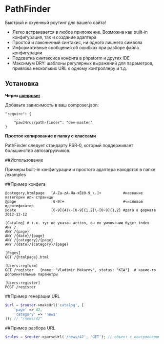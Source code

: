 PathFinder
==========

Быстрый и охуенный роутинг для вашего сайта!
- Легко встраивается в любое приложение. Возможна как built-in конфигурация, так и создание адаптера
- Простой и лаконичный синтакис, ни одного лишнего символа
- Информативные сообщения об ошибках при разборе файла конфигурации
- Подсветка синтаксиса конфига в phpstorm и других IDE
- Максимум DRY: шаблоны регулярных выражений для параметров, привязка нескольких URL к одному контроллеру и т.д.

## Установка
**Через [composer](http://getcomposer.org/)**

Добавьте зависимость в ваш composer.json:

	"require": {
		...
		"paw34rus/path-finder": "dev-master"	
	}

**Простое копирование в папку с классами**

PathFinder следует стандарту PSR-0, который поддерживает большинство автозагрузчиков.
	
##Использование

Примеры built-in конфигурации и простого адаптера находятся в папке /examples

##Пример конфига

	@category,htmlpage   [A-Za-zА-Яа-яЁё0-9_\.]+          #название категории или страницы
	@page                [0-9]+                           #числовой идентификатор
	@date                [0-9]{4}\-[0-9]{1,2}\-[0-9]{1,2} #дата в формате 2012-12-12
	  
	[Catalog] # т.к. тут не указан action, он по умолчанию будет index
	ANY /
	ANY /{page}
	ANY /{date}/{page}
	ANY /{category}/{page}
	ANY /{date}/{category}/{page}
	  
	[Pages]
	GET /{htmlpage}.html
	  
	[Users:regform]
	GET /register   {name: "Vladimir Makarov", status: "KIA"}  # какие-то дополнительные параметры
	  
	[Users:register]
	POST /register


##Пример генерации URL
```php
$url = $router->makeUrl('catalog', [
	'page' => 42, 
	'category' => 'news'
]); // "/news/42"
```
##Пример разбора URL
```php
$rules = $router->parseUrl('/news/42', 'GET'); // объект с контроллером, действием и т.д. или NoRouteException
```
